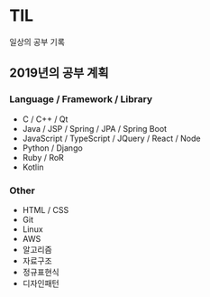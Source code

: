 # TIL
일상의 공부 기록

## 2019년의 공부 계획

### Language / Framework / Library

* C / C++ / Qt
* Java / JSP / Spring / JPA / Spring Boot
* JavaScript / TypeScript / JQuery / React / Node
* Python / Django
* Ruby / RoR
* Kotlin

### Other

* HTML / CSS
* Git
* Linux
* AWS
* 알고리즘
* 자료구조
* 정규표현식
* 디자인패턴
